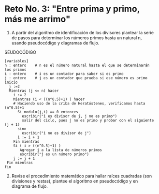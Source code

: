 # Reto No. 3: "Entre prima y primo, más me arrimo"
1. A partir del algoritmo de identificación de los divisores plantear la serie de pasos para determinar los números primos hasta un natural n, usando pseudocódigo y diagramas de flujo.

SEUDOCÓDIGO

```pseudocode
[variables]
n : entero    # n es el número natural hasta el que se determinarán los primos
i : entero    # i es un contador para saber si es primo
j : entero    # j es un contador que prueba si ese número es primo
inicio
  j :=2
  Mientras (j <= n) hacer
    i := 2
    Mientras (i < ((n^0.5)+1) ) hacer
    # Haciendo uso de la criba de Heratóstenes, verificamos hasta (n^0.5)+1
      Si modulo(j,i) == 0 entonces
        escribir("i es divisor de j, j no es primo")
        salir del ciclo, pues j no es primo y probar con el siguiente (j + 1) 
      sino
        escribir("i no es divisor de j")
      i := i + 1
    Fin mientras
    Si ( i > ((n^0.5)+1) )
       Agregar j a la lista de números primos
       escribir("j es un número primo")
    j := j + 1
 Fin mientras
fin
```




2. Revise el procedimiento matemático para hallar raíces cuadradas (son divisiones y restas), plantee el algoritmo en pseudocódigo y en diagrama de flujo.



